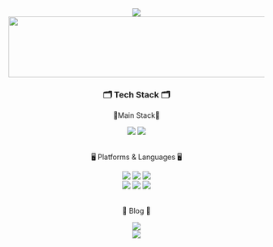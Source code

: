 <div align=center>
	<img src="https://capsule-render.vercel.app/api?type=waving&color=BDBDC8&height=150&section=header" />	
</div>



<a href="https://github.com/devxb/gitanimals">
  <img
    src="https://render.gitanimals.org/lines/dudxor4587?pet-id=653215860581981019"
    width="600"
    height="120"
  />
</a>
  
  
  
<div align=center>
	<h3>🗂️ Tech Stack 🗂️</h3>
</div>
<div align="center">
	<p>🌟Main Stack🌟</p>
</div>
<div align="center">
	<img src="https://img.shields.io/badge/Spring-6DB33F?style=flat&logo=Spring&logoColor=white" />
	<img src="https://img.shields.io/badge/MySQL-4479A1?style=flat&logo=MySQL&logoColor=white" />
</div>
<br>
<div align=center>
	<p>🖥️ Platforms & Languages 🖥️</p>
</div>
<div align="center">
	<img src="https://img.shields.io/badge/Django-092E20?style=flat&logo=django&logoColor=white" />
	<img src="https://img.shields.io/badge/Java-007396?style=flat&logo=Conda-Forge&logoColor=white" />
	<img src="https://img.shields.io/badge/JavaScript-F7DF1E?style=flat&logo=JavaScript&logoColor=white" />
  <br>
  	<img src="https://img.shields.io/badge/HTML5-E34F26?style=flat&logo=HTML5&logoColor=white" />
	<img src="https://img.shields.io/badge/CSS3-1572B6?style=flat&logo=CSS3&logoColor=white" />
	<img src="https://img.shields.io/badge/Oracle%20SQL-F80000?style=flat&logo=Oracle&logoColor=white" />
</div>
<br>
<div align=center>
	<p>📗 Blog 📗</p>
  <a href="https://velog.io/@devinsight/posts"><img src="https://img.shields.io/badge/Velog-20C997?style=flat-square&logo=Velog&logoColor=white"/></a>
</div>
<div align=center>
  <img src="https://capsule-render.vercel.app/api?type=waving&color=BDBDC8&height=150&section=footer" />
</div>


